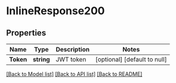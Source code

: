 # InlineResponse200

## Properties
Name | Type | Description | Notes
------------ | ------------- | ------------- | -------------
**Token** | **string** | JWT token | [optional] [default to null]

[[Back to Model list]](../README.md#documentation-for-models) [[Back to API list]](../README.md#documentation-for-api-endpoints) [[Back to README]](../README.md)

